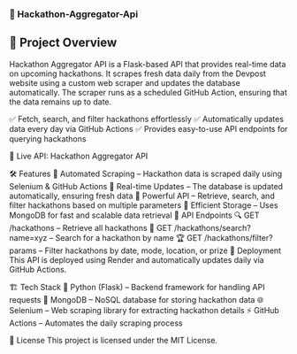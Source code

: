 ### 🚀 Hackathon-Aggregator-Api ###
## 📌 Project Overview ##
Hackathon Aggregator API is a Flask-based API that provides real-time data on upcoming hackathons.
It scrapes fresh data daily from the Devpost website using a custom web scraper and updates the database automatically.
The scraper runs as a scheduled GitHub Action, ensuring that the data remains up to date.

✅ Fetch, search, and filter hackathons effortlessly
✅ Automatically updates data every day via GitHub Actions
✅ Provides easy-to-use API endpoints for querying hackathons

🔗 Live API: Hackathon Aggregator API

🛠 Features
🔹 Automated Scraping – Hackathon data is scraped daily using Selenium & GitHub Actions
🔹 Real-time Updates – The database is updated automatically, ensuring fresh data
🔹 Powerful API – Retrieve, search, and filter hackathons based on multiple parameters
🔹 Efficient Storage – Uses MongoDB for fast and scalable data retrieval
📂 API Endpoints
🔍 GET /hackathons – Retrieve all hackathons
🎯 GET /hackathons/search?name=xyz – Search for a hackathon by name
🏆 GET /hackathons/filter?params – Filter hackathons by date, mode, location, or prize
🚀 Deployment
This API is deployed using Render and automatically updates daily via GitHub Actions.

🏗 Tech Stack
🐍 Python (Flask) – Backend framework for handling API requests
🍃 MongoDB – NoSQL database for storing hackathon data
🌐 Selenium – Web scraping library for extracting hackathon details
⚡ GitHub Actions – Automates the daily scraping process

📜 License
This project is licensed under the MIT License.
